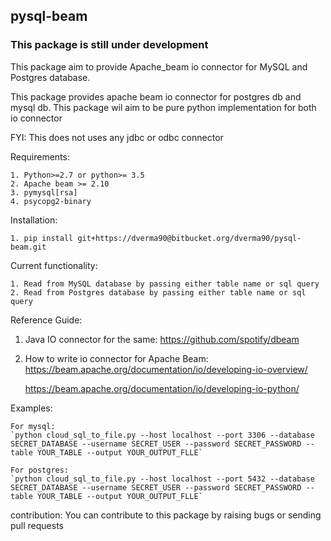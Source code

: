 ## pysql-beam

### This package is still under development

This package aim to provide Apache_beam io connector for MySQL and Postgres database.


This package provides apache beam io connector for postgres db and mysql db.
This package wil aim to be pure python implementation for both io connector

FYI: This does not uses any jdbc or odbc connector

Requirements:

    1. Python>=2.7 or python>= 3.5
    2. Apache beam >= 2.10
    3. pymysql[rsa]
    4. psycopg2-binary


Installation:
    
    1. pip install git+https://dverma90@bitbucket.org/dverma90/pysql-beam.git


Current functionality:

    1. Read from MySQL database by passing either table name or sql query
    2. Read from Postgres database by passing either table name or sql query


Reference Guide:

1. Java IO connector for the same:
    https://github.com/spotify/dbeam

2. How to write io connector for Apache Beam:
    https://beam.apache.org/documentation/io/developing-io-overview/
    
    https://beam.apache.org/documentation/io/developing-io-python/

Examples:

    For mysql:
    `python cloud_sql_to_file.py --host localhost --port 3306 --database SECRET_DATABASE --username SECRET_USER --password SECRET_PASSWORD --table YOUR_TABLE --output YOUR_OUTPUT_FLLE`

    For postgres:
    `python cloud_sql_to_file.py --host localhost --port 5432 --database SECRET_DATABASE --username SECRET_USER --password SECRET_PASSWORD --table YOUR_TABLE --output YOUR_OUTPUT_FLLE`


contribution:
    You can contribute to this package by raising bugs or sending pull requests